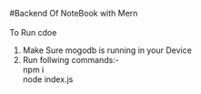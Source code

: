 #Backend Of NoteBook with Mern <br>
<br>
To Run cdoe<br>
1. Make Sure mogodb is running in your Device 
1. Run follwing commands:-<br>
npm i <br>
node index.js